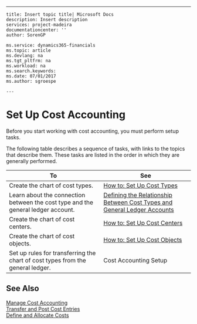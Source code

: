 ---
    title: Insert topic title| Microsoft Docs
    description: Insert description
    services: project-madeira
    documentationcenter: ''
    author: SorenGP

    ms.service: dynamics365-financials
    ms.topic: article
    ms.devlang: na
    ms.tgt_pltfrm: na
    ms.workload: na
    ms.search.keywords:
    ms.date: 07/01/2017
    ms.author: sgroespe

    ---
# Set Up Cost Accounting
Before you start working with cost accounting, you must perform setup tasks.  
  
 The following table describes a sequence of tasks, with links to the topics that describe them. These tasks are listed in the order in which they are generally performed.  
  
|To|See|  
|--------|---------|  
|Create the chart of cost types.|[How to: Set Up Cost Types](../FullExperience/how-to-set-up-cost-types.md)|  
|Learn about the connection between the cost type and the general ledger account.|[Defining the Relationship Between Cost Types and General Ledger Accounts](../FullExperience/defining-the-relationship-between-cost-types-and-general-ledger-accounts.md)|  
|Create the chart of cost centers.|[How to: Set Up Cost Centers](../FullExperience/how-to-set-up-cost-centers.md)|  
|Create the chart of cost objects.|[How to: Set Up Cost Objects](../FullExperience/how-to-set-up-cost-objects.md)|  
|Set up rules for transferring the chart of cost types from the general ledger.|Cost Accounting Setup|  
  
## See Also  
 [Manage Cost Accounting](../FullExperience/manage-cost-accounting.md)   
 [Transfer and Post Cost Entries](../FullExperience/transfer-and-post-cost-entries.md)   
 [Define and Allocate Costs](../FullExperience/define-and-allocate-costs.md)